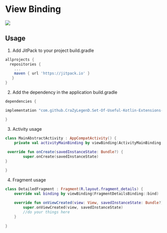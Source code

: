 # View Binding

[![](https://jitpack.io/v/CraZyLegenD/Set-Of-Useful-Kotlin-Extensions-and-Helpers.svg)](https://jitpack.io/#CraZyLegenD/Set-Of-Useful-Kotlin-Extensions-and-Helpers)


## Usage
1. Add JitPack to your project build.gradle

```gradle
allprojects {
  repositories {
    ...
    maven { url 'https://jitpack.io' }
   }
}
```

2. Add the dependency in the application build.gradle

```gradle
dependencies {

implementation "com.github.CraZyLegenD.Set-Of-Useful-Kotlin-Extensions-and-Helpers:viewbinding:$utilsVersion"

}
```

3. Activity usage
```kotlin
class MainAbstractActivity : AppCompatActivity() {
    private val activityMainBinding by viewBinding(ActivityMainBinding::inflate)
    
 override fun onCreate(savedInstanceState: Bundle?) {
        super.onCreate(savedInstanceState)
}

}
```
4. Fragment usage
```kotlin
class DetailedFragment : Fragment(R.layout.fragment_details) {
    override val binding by viewBinding(FragmentDetailsBinding::bind)
   
    override fun onViewCreated(view: View, savedInstanceState: Bundle?) {
        super.onViewCreated(view, savedInstanceState)
        //do your things here
    }
    
}
```
